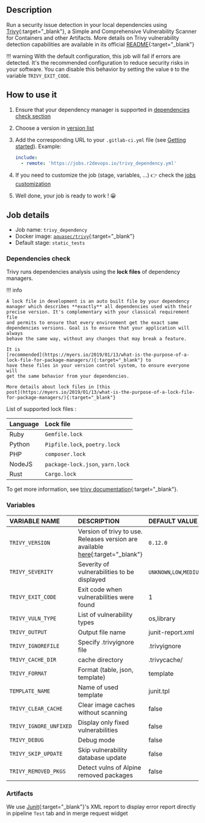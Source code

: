 ## Description

Run a security issue detection in your local dependencies using
[Trivy](https://github.com/aquasecurity/trivy){:target="_blank"}, a Simple and Comprehensive
Vulnerability Scanner for Containers and other Artifacts. More details on Trivy
vulnerability detection capabilities are available in its official
[README](https://github.com/aquasecurity/trivy#vulnerability-detection){:target="_blank"}

!!! warning
    With the default configuration, this job will fail if errors are detected.
    It's the recommended configuration to reduce security risks in your
    software. You can disable this behavior by setting the value `0` to the
    variable `TRIVY_EXIT_CODE`.

## How to use it

1. Ensure that your dependency manager is supported in [dependencies check
   section](#dependencies-check)
2. Choose a version in [version list](#changelog)
3. Add the corresponding URL to your `.gitlab-ci.yml` file (see [Getting
   started](/use-the-hub/)). Example:

    ```yaml
    include:
      - remote: 'https://jobs.r2devops.io/trivy_dependency.yml'
    ```

4. If you need to customize the job (stage, variables, ...) 👉 check the [jobs
   customization](/use-the-hub/#jobs-customization)
5. Well done, your job is ready to work ! 😀

## Job details

* Job name: `trivy_dependency`
* Docker image: [`aquasec/trivy`](https://hub.docker.com/r/aquasec/trivy/){:target="_blank"}
* Default stage: `static_tests`

### Dependencies check

Trivy runs dependencies analysis using the **lock files** of dependency
managers.

!!! info

    A lock file in development is an auto built file by your dependency
    manager which describes **exactly** all dependencies used with their
    precise version. It's complementary with your classical requirement file
    and permits to ensure that every environment get the exact same
    dependencies versions. Goal is to ensure that your application will always
    behave the same way, without any changes that may break a feature.

    It is
    [recommended](https://myers.io/2019/01/13/what-is-the-purpose-of-a-lock-file-for-package-managers/){:target="_blank"} to
    have these files in your version control system, to ensure everyone will
    get the same behavior from your dependencies.

    More details about lock files in [this
    post](https://myers.io/2019/01/13/what-is-the-purpose-of-a-lock-file-for-package-managers/){:target="_blank"}

List of supported lock files :

| Language | Lock file |
|:-|:-
| Ruby | `Gemfile.lock` |
| Python | `Pipfile.lock`, `poetry.lock` |
| PHP | `composer.lock` |
| NodeJS | `package-lock.json`, `yarn.lock` |
| Rust | `Cargo.lock` |

To get more information, see [trivy
documentation](https://github.com/aquasecurity/trivy#application-dependencies){:target="_blank"}.

### Variables

| VARIABLE NAME | DESCRIPTION | DEFAULT VALUE |
|:-|:-|:-
| `TRIVY_VERSION` | Version of trivy to use. Releases version are available [here](https://github.com/aquasecurity/trivy/releases){:target="_blank"} | `0.12.0` |
| `TRIVY_SEVERITY` | Severity of vulnerabilities to be displayed | `UNKNOWN`,`LOW`,`MEDIUM`,`HIGH`,`CRITICAL`|
| `TRIVY_EXIT_CODE` | Exit code when vulnerabilities were found | 1 |
| `TRIVY_VULN_TYPE` | List of vulnerability types | os,library |
| `TRIVY_OUTPUT` | Output file name | junit-report.xml |
| `TRIVY_IGNOREFILE` | Specify .trivyignore file | .trivyignore |
| `TRIVY_CACHE_DIR` | cache directory | .trivycache/
| `TRIVY_FORMAT` | Format (table, json, template) | template |
| `TEMPLATE_NAME` | Name of used template | junit.tpl |
| `TRIVY_CLEAR_CACHE` | Clear image caches without scanning | false |
| `TRIVY_IGNORE_UNFIXED` | Display only fixed vulnerabilities | false |
| `TRIVY_DEBUG` | Debug mode | false |
| `TRIVY_SKIP_UPDATE` | Skip vulnerability database update | false |
| `TRIVY_REMOVED_PKGS` | Detect vulns of Alpine removed packages | false |

### Artifacts

We use [Junit](https://junit.org/junit5/){:target="_blank"}'s XML report to display error report
directly in pipeline `Test` tab and in merge request widget
